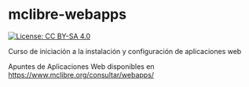 # mclibre-webapps

[![License: CC BY-SA 4.0](https://img.shields.io/badge/License-CC%20BY--SA%204.0-lightgrey.svg)](https://creativecommons.org/licenses/by-sa/4.0/deed.es_ES)

Curso de iniciación a la instalación y configuración de aplicaciones web

Apuntes de Aplicaciones Web disponibles en https://www.mclibre.org/consultar/webapps/
